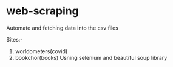 # web-scraping
Automate and fetching data into the csv files 

Sites:- 
1. worldometers(covid) 
2. bookchor(books)
Usning selenium and beautiful soup library 
